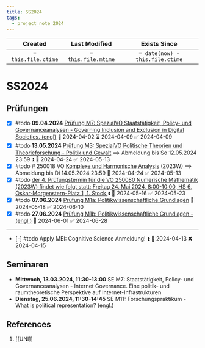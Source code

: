 ```yaml
---
title: SS2024
tags:
  - project_note 2024
---
```

|       Created       |    Last Modified    |          Exists Since           |
| :-----------------: | :-----------------: | :-----------------------------: |
| `= this.file.ctime` | `= this.file.mtime` | `= date(now) - this.file.ctime` |

# SS2024

## Prüfungen

- [x] #todo **09.04.2024** [Prüfung M7: SpezialVO Staatstätigkeit, Policy- und Governanceanalysen - Governing Inclusion and Exclusion in Digital Societies. (engl)](https://ufind.univie.ac.at/de/exam.html?prueid=1344783&lv=210114&semester=2023W) 🛫 2024-04-02 ⏳ 2024-04-09 ✅ 2024-04-09
- [x] #todo **13.05.2024** [Prüfung M3: SpezialVO Politische Theorien und Theorieforschung - Politik und Gewalt](https://ufind.univie.ac.at/de/exam.html?prueid=1344796&lv=210102&semester=2023W) ==> Abmeldung bis So 12.05.2024 23:59 ⏫ 🛫 2024-04-24 ✅ 2024-05-13
- [x] #todo # 250018 VO [Komplexe und Harmonische Analysis](https://ufind.univie.ac.at/de/exam.html?prueid=1345097&lv=250018&semester=2023W) (2023W) ==> Abmeldung bis Di 14.05.2024 23:59 🛫 2024-04-24 ✅ 2024-05-13
- [x] #todo [der 4. Prüfungstermin für die VO 250080 Numerische Mathematik (2023W) findet wie folgt statt: Freitag 24. Mai 2024, 8:00-10:00, HS 6, Oskar-Morgenstern-Platz 1, 1. Stock ](https://moodle.univie.ac.at/mod/forum/discuss.php?d=3763668) ⏫ 🛫 2024-05-16 ✅ 2024-05-23
- [x] #todo **07.06.2024** [Prüfung M1a: Politikwissenschaftliche Grundlagen](https://ufind.univie.ac.at/de/exam.html?prueid=1344336&lv=210096&semester=2023W) 🛫 2024-05-18 ✅ 2024-06-10
- [x] #todo **27.06.2024** [Prüfung M1b: Politikwissenschaftliche Grundlagen - (engl.)](https://ufind.univie.ac.at/de/exam.html?prueid=1347618&lv=210111&semester=2024S) 🛫 2024-06-01 ✅ 2024-06-28
---
- [-] #todo Apply MEI: Cognitive Science Anmeldung! ⏫ 🛫 2024-04-13 ❌ 2024-04-15
## Seminaren

- **Mittwoch, 13.03.2024, 11:30-13:00** SE M7: Staatstätigkeit, Policy- und Governanceanalysen - Internet Governance. Eine politik- und raumtheoretische Perspektive auf Internet-Infrastrukturen
- **Dienstag, 25.06.2024, 11:30-14:45** SE M11: Forschungspraktikum - What is political representation? (engl.)

## References
1. [[UNI]]

